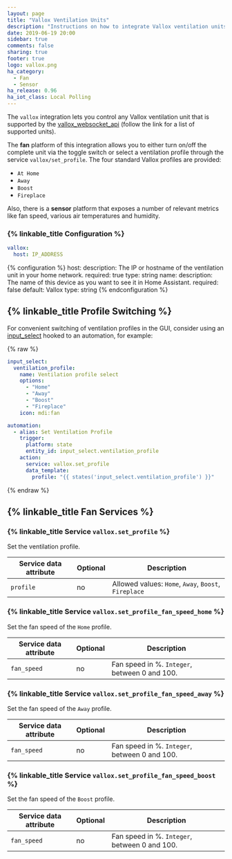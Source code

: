 ```yaml
---
layout: page
title: "Vallox Ventilation Units"
description: "Instructions on how to integrate Vallox ventilation units into Home Assistant."
date: 2019-06-19 20:00
sidebar: true
comments: false
sharing: true
footer: true
logo: vallox.png
ha_category:
  - Fan
  - Sensor
ha_release: 0.96
ha_iot_class: Local Polling
---
```


The `vallox` integration lets you control any Vallox ventilation unit that is supported by the [vallox_websocket_api](https://github.com/yozik04/vallox_websocket_api) (follow the link for a list of supported units).

The **fan** platform of this integration allows you to either turn on/off the complete unit via the toggle switch or select a ventilation profile through the service `vallox/set_profile`. The four standard Vallox profiles are provided:

- `At Home`
- `Away`
- `Boost`
- `Fireplace`

Also, there is a **sensor** platform that exposes a number of relevant metrics like fan speed, various air temperatures and humidity.

### {% linkable_title Configuration %}

```yaml
vallox:
  host: IP_ADDRESS
```

{% configuration %}
host:
  description: The IP or hostname of the ventilation unit in your home network.
  required: true
  type: string
name:
  description: The name of this device as you want to see it in Home Assistant.
  required: false
  default: Vallox
  type: string
{% endconfiguration %}

## {% linkable_title Profile Switching %}

For convenient switching of ventilation profiles in the GUI, consider using an [input_select](../input_select) hooked to an automation, for example:

{% raw %}
```yaml
input_select:
  ventilation_profile:
    name: Ventilation profile select
    options:
      - "Home"
      - "Away"
      - "Boost"
      - "Fireplace"
    icon: mdi:fan

automation:
  - alias: Set Ventilation Profile
    trigger:
      platform: state
      entity_id: input_select.ventilation_profile
    action:
      service: vallox.set_profile
      data_template:
        profile: "{{ states('input_select.ventilation_profile') }}"
```
{% endraw %}

## {% linkable_title Fan Services %}

### {% linkable_title Service `vallox.set_profile` %}

Set the ventilation profile.

| Service data attribute | Optional | Description                                          |
|------------------------|----------|------------------------------------------------------|
| `profile`              |       no | Allowed values: `Home`, `Away`, `Boost`, `Fireplace` |

### {% linkable_title Service `vallox.set_profile_fan_speed_home` %}

Set the fan speed of the `Home` profile.

| Service data attribute | Optional | Description                                     |
|------------------------|----------|-------------------------------------------------|
| `fan_speed`            |       no | Fan speed in %. `Integer`, between 0 and 100.   |


### {% linkable_title Service `vallox.set_profile_fan_speed_away` %}

Set the fan speed of the `Away` profile.

| Service data attribute | Optional | Description                                     |
|------------------------|----------|-------------------------------------------------|
| `fan_speed`            |       no | Fan speed in %. `Integer`, between 0 and 100.   |

### {% linkable_title Service `vallox.set_profile_fan_speed_boost` %}

Set the fan speed of the `Boost` profile.

| Service data attribute | Optional | Description                                     |
|------------------------|----------|-------------------------------------------------|
| `fan_speed`            |       no | Fan speed in %. `Integer`, between 0 and 100.   |
